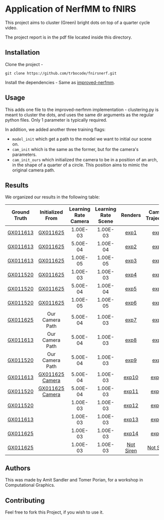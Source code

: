 # Application of NerfMM to fNIRS

This project aims to cluster (Green) bright dots on top of a quarter cycle video. 

The project report is in the pdf file located inside this directory.

## Installation

Clone the project - 

`git clone https://github.com/trbocode/fnirsnerf.git`

Install the dependencies - Same as [improved-nerfmm](https://github.com/ventusff/improved-nerfmm).

## Usage

This adds one file to the improved-nerfmm implementation - clustering.py is meant to cluster the dots, and uses the same dir arguments as the regular python files. Only 1 parameter is typically required.

In addition, we added another three training flags:
* `model_init` which get a path to the model we want to initial our scene on.
* `cam_init` which is the same as the former, but for the camera's parameters.
* `cam_init_ours` which initialized the camera to be in a position of an arch, in the shape of a quarter of a circle. This position aims to mimic the original camera path.

## Results

We organized our results in the following table:

|Ground Truth |Initialized From | Learning Rate Camera |Learning Rate Scene | Renders | Camera Trajectory | Loss Graph |
|:---: | :---: | :---: | :---: | :---: |:---: |:---:| 
|[GX011613](https://drive.google.com/file/d/1ulNQahD-XdZEx-0GndawxKAGZPM2eeAR/view) | [GX011625](https://drive.google.com/file/d/1excRv40d2u8MxgtwOj_pkqoiyy5fNVHT/view) | 1.00E-03 | 1.00E-03 | [exp1](https://drive.google.com/drive/u/1/folders/1kX-JNhWgoDnpH3QP6pS4cC17VBKTj1aF) | [exp1](https://drive.google.com/file/d/1pYpUC9S6IEXUPLs-4qfdOjpPU6g5OtuK/view) | TBP|
|[GX011613](https://drive.google.com/file/d/1ulNQahD-XdZEx-0GndawxKAGZPM2eeAR/view) | [GX011625](https://drive.google.com/file/d/1excRv40d2u8MxgtwOj_pkqoiyy5fNVHT/view) | 5.00E-04 | 1.00E-04 | [exp2](https://drive.google.com/drive/u/1/folders/1wmn8atCZtluj5quWXSFQEb0rt08Jh7pE) | [exp2](https://drive.google.com/file/d/1NfvPP18mrTo-xhfe11q4v9HKI4zMnkwj/view) | [exp2](https://drive.google.com/file/d/168f-WBZfsmSs2ZK4cf2g12d7HZ5gXOht/view)|
|[GX011613](https://drive.google.com/file/d/1ulNQahD-XdZEx-0GndawxKAGZPM2eeAR/view) | [GX011625](https://drive.google.com/file/d/1excRv40d2u8MxgtwOj_pkqoiyy5fNVHT/view) |1.00E-05 | 1.00E-05 | [exp3](https://drive.google.com/drive/u/1/folders/1j17BE-VwQCxM0uSyMR2Be3OQG0aYoBVY) | [exp3](https://drive.google.com/file/d/1sT_O4CrlR4YF7tAC-pUeVZTGG1yEiDYK/view) | [exp3](https://drive.google.com/file/d/10sekH-wjhiOofv01gniON7etVmecZ154/view)|
|[GX011520](https://drive.google.com/file/d/1ziEb4HXgfWon9mN_6wjQIygrRxKzjefC/view) | [GX011625](https://drive.google.com/file/d/1excRv40d2u8MxgtwOj_pkqoiyy5fNVHT/view) | 1.00E-03 | 1.00E-03 | [exp4](https://drive.google.com/drive/u/1/folders/1H7rdQYEymhGqxxFCvkk5QYNqSmVHQFEj) | [exp4](https://drive.google.com/file/d/13wHYuQRWO4Ivn9sxiHVXvodMHP4Dt_41/view) | [exp4](https://drive.google.com/file/d/1UKAR_MjvdyZEi7KM33VAc2NeuO3bHcPc/view) |
|[GX011520](https://drive.google.com/file/d/1ziEb4HXgfWon9mN_6wjQIygrRxKzjefC/view) | [GX011625](https://drive.google.com/file/d/1excRv40d2u8MxgtwOj_pkqoiyy5fNVHT/view) | 5.00E-04 | 1.00E-04 | [exp5](https://drive.google.com/drive/u/1/folders/1lXnR7DzReecEhQSGN1YJ81H9kN9GGWap) | [exp5](https://drive.google.com/file/d/1suc1ZKWcfYVJFIovkvMBgHjAV0b1Kfy5/view) | [exp5](https://drive.google.com/file/d/1HnhhfBUa143drCnUhcQzrrATe-JSsmkq/view) |
|[GX011520](https://drive.google.com/file/d/1ziEb4HXgfWon9mN_6wjQIygrRxKzjefC/view) | [GX011625](https://drive.google.com/file/d/1excRv40d2u8MxgtwOj_pkqoiyy5fNVHT/view) | 1.00E-05 | 1.00E-05 | [exp6](https://drive.google.com/drive/u/1/folders/1dA-2lN592ll5xmIHzXFc0nAkk58LK9sK) | [exp6](https://drive.google.com/file/d/1JN7gUNOaYwjO0rdqaOWaB3EtwbJ5Py8Z/view) | [exp6](https://drive.google.com/file/d/1IxiMh5DyFzcIV4BDOdqBSsLitKgbrEt3/view) |
|[GX011625](https://drive.google.com/file/d/1excRv40d2u8MxgtwOj_pkqoiyy5fNVHT/view) | Our Camera Path | 5.00E-04 | 1.00E-03 | [exp7](https://drive.google.com/drive/u/1/folders/1Cpc9MUOIHGQcNtJczSByxhV_HI959GHn) | [exp7](https://drive.google.com/file/d/1gTKkx-IoNXcHJrAtNyIVpIShfyeRoz8C/view) | [exp7](https://drive.google.com/file/d/1-3sR6C4lagIjaq1crkU4Qjvh2zrN9SlY/view) |
|[GX011613](https://drive.google.com/file/d/1ulNQahD-XdZEx-0GndawxKAGZPM2eeAR/view) | Our Camera Path | 5.00E-04 | 1.00E-03 | [exp8](https://drive.google.com/drive/u/1/folders/1_HXkTEQGsrRS4nrd9O8d28A-Hgl4UE1S) | [exp8](https://drive.google.com/file/d/1AbUjWku1IMpkIiIQL8lIstOlbOsmYAlv/view) | [exp8](https://drive.google.com/file/d/1ITQQBZrU5hwn6lakNzEffEgKjRQSBHaH/view) |
|[GX011520](https://drive.google.com/file/d/1ziEb4HXgfWon9mN_6wjQIygrRxKzjefC/view) | Our Camera Path | 5.00E-04 | 1.00E-03 | [exp9](https://drive.google.com/drive/u/1/folders/1_HXkTEQGsrRS4nrd9O8d28A-Hgl4UE1S) | [exp9](https://drive.google.com/file/d/1oBtMUSHcz4VW1d6kJZ_Zw33y8q52Thqb/view) | [exp9](https://drive.google.com/file/d/1PZK8IYX3W0_k9AaeVbZXEgFDEqmF2ttM/view) |
|[GX011613](https://drive.google.com/file/d/1ulNQahD-XdZEx-0GndawxKAGZPM2eeAR/view) | [GX011625 Camera](https://drive.google.com/file/d/1excRv40d2u8MxgtwOj_pkqoiyy5fNVHT/view) | 5.00E-04 | 1.00E-03 | [exp10](https://drive.google.com/drive/u/1/folders/1rBVqiVHL6Iaw9Gj9klG4XRDosO0V37jw) | [exp10](https://drive.google.com/file/d/1_mpw5gt-j3GqR2B023zXWAXQLkw3SGNP/view) | [exp10](https://drive.google.com/file/d/1pmRnosRkJO_U-CsxShYRBsl-Rf_ItN1H/view) |
|[GX011520](https://drive.google.com/file/d/1ziEb4HXgfWon9mN_6wjQIygrRxKzjefC/view) | [GX011625 Camera](https://drive.google.com/file/d/1excRv40d2u8MxgtwOj_pkqoiyy5fNVHT/view) | 5.00E-04 | 1.00E-03 | [exp11](https://drive.google.com/drive/u/1/folders/1wuGhaX5yE4pD0TNH_KO6tTOqQGCrhZ4V) | [exp11](https://drive.google.com/file/d/1JCKFqoW8VzOuRy6Su8mrUYAVcQUuTk-i/view) | [exp11](https://drive.google.com/file/d/1mO0CkLMRwUMCMNu07DgUUR7QDgL74526/view) |
|[GX011520](https://drive.google.com/file/d/1ziEb4HXgfWon9mN_6wjQIygrRxKzjefC/view) |  | 1.00E-03 | 1.00E-03 | [exp12](https://drive.google.com/drive/u/1/folders/1ce0ob6Zj3sEZRpitdFzXdjdEt14LoUnD) | [exp12](https://drive.google.com/file/d/17TciDnpIhRclKi31Cus3AAcbONlK_cS5/view) | [exp12](https://drive.google.com/file/d/1VjzL3mr9GKkMjyHpR4UyZdA9XrFPVsKA/view) |
|[GX011613](https://drive.google.com/file/d/1ulNQahD-XdZEx-0GndawxKAGZPM2eeAR/view) |  | 1.00E-03 | 1.00E-03 | [exp13](https://drive.google.com/drive/u/1/folders/1_VxDj7J0qWWm0i5jC-knnH-Fv_p4JODJ) | [exp13](https://drive.google.com/file/d/1CiOcEgmMR1fnEGY8cZK_QW3PVRJ64E1A/view) | [exp13](http://drive.google.com/file/d/1bMjRCZWk2p37w1tztUgVCrtZO0JhtDSl/view) |
|[GX011625](https://drive.google.com/file/d/1excRv40d2u8MxgtwOj_pkqoiyy5fNVHT/view) |  | 1.00E-03 | 1.00E-03 | [exp14](https://drive.google.com/drive/u/1/folders/1qcxgT9cC4nnKk44okCogINTIssMESkYX) | [exp14](https://drive.google.com/file/d/1HwjPbgUoz_GVXXvWzDBVkDDqgZuOVQtw/view) | [exp14](https://drive.google.com/file/d/18UeyQ7h018rJ9I18i179LVGD-rHU4ycM/view) |
|[GX011625](https://drive.google.com/file/d/1excRv40d2u8MxgtwOj_pkqoiyy5fNVHT/view) |  | 1.00E-03 | 1.00E-03 | [Not Siren](https://drive.google.com/drive/u/1/folders/1a0yIXCm__VDUXvpnLzR5VbFWbM2VCyW4) | [Not Siren](https://drive.google.com/file/d/1IZxdl6FuQUgHK484ONfWSWsRhH6sblT-/view) | [Not Siren](https://drive.google.com/file/d/1DMRwiyyGZi3TdfehowLlgkN7L4Q0MvGT/view) |


## Authors
This was made by Amit Sandler and Tomer Porian, for a workshop in Computational Graphics.

## Contributing
Feel free to fork this Project, if you wish to use it.
